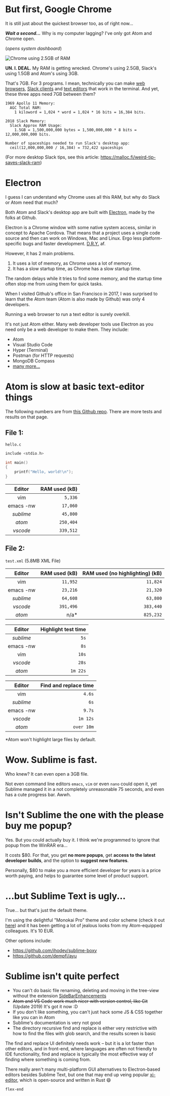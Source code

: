 <!-- post-title: Why I quit Atom and went back to Sublime -->
<!-- post-timestamp: 1515821753107 -->

# But first, Google Chrome

It is still just about the quickest browser too, as of right now...

***Wait a second...*** Why is my computer lagging? I've only got Atom
and Chrome open.

(*opens system dashboard*)

![Chrome using 2.5GB of RAM](images/monitor_chrome.jpg)

**UN. I. DEAL.** My RAM is getting wrecked. Chrome's using 2.5GB,
Slack's using 1.5GB and Atom's using 3GB.

That's 7GB. For 3 programs. I mean, technically you can make [web
browsers](https://en.wikipedia.org/wiki/List_of_web_browsers#Text-based),
[Slack clients](https://github.com/erroneousboat/slack-term) and [text
editors](https://en.wikipedia.org/wiki/List_of_text_editors#Text_user_interface)
that work in the terminal. And yet, these three apps need 7GB between
them?

```none
1969 Apollo 11 Memory:
  AGC Total RAM:
    1 kiloword = 1,024 * word = 1,024 * 16 bits = 16,384 bits.

2018 Slack Memory:
  Slack Approx RAM Usage:
    1.5GB = 1,500,000,000 bytes = 1,500,000,000 * 8 bits = 12,000,000,000 bits.

Number of spaceships needed to run Slack's desktop app:
  ceil(12,000,000,000 / 16,384) = 732,422 spaceships
```

(For more desktop Slack tips, see this article:
<https://malloc.fi/weird-tip-saves-slack-ram>)

# Electron

I guess I can understand why Chrome uses all this RAM, but why do Slack or Atom
need that much?

Both Atom and Slack's desktop app are built with
[Electron](https://github.com/electron/electron), made by the folks
at Github.

Electron is a Chrome window with some native system access, similar in
concept to Apache Cordova. That means that a project uses a single code source
and then can work on Windows, Mac and Linux. Ergo less platform-specific
bugs and faster development.
[D.R.Y.](https://en.wikipedia.org/wiki/Don%27t_repeat_yourself) af.

However, it has 2 main problems.

1. It uses a lot of memory, as Chrome uses a lot of memory.
2. It has a slow startup time, as Chrome has a slow startup time.

The random delays while it tries to find some memory, and the startup
time often stop me from using them for quick tasks.

When I visited Github's office in San Francisco in 2017, I was surprised to
learn that the Atom team (Atom is also made by Github) was only 4 developers.

Running a web browser to run a text editor is surely overkill.

It's not just Atom either. Many web developer tools use Electron as you need
only be a web developer to make them. They include:

  - Atom
  - Visual Studio Code
  - Hyper (Terminal)
  - Postman (for HTTP requests)
  - MongoDB Compass
  - [many more...](https://electronjs.org/apps)

# Atom is slow at basic text-editor things

The following numbers are from [this Github
repo](https://github.com/jhallen/joes-sandbox/tree/master/editor-perf).
There are more tests and results on that page.

## File 1:

`hello.c`

```c
include <stdio.h>

int main()
{
    printf("Hello, world!\n");
}
```

|  Editor   | RAM used (kB) |
| :-------: | ------------: |
|    vim    |       `5,336` |
| emacs -nw |      `17,060` |
| *sublime* |      `45,800` |
|  *atom*   |     `250,404` |
| *vscode*  |     `339,512` |

## File 2:

`test.xml` (5.8MB XML File)

|  Editor   | RAM used (kB) | RAM used (no highlighting) (kB) |
| :-------: | ------------: | ------------------------------: |
|    vim    |      `11,952` |                        `11,824` |
| emacs -nw |      `23,216` |                        `21,320` |
| *sublime* |      `64,608` |                        `63,800` |
| *vscode*  |     `391,496` |                       `383,440` |
|  *atom*   |         n/a\* |                       `825,232` |

|  Editor   | Highlight test time |
| :-------: | ------------------: |
| *sublime* |                `5s` |
| emacs -nw |                `8s` |
|    vim    |               `10s` |
| *vscode*  |               `28s` |
|  *atom*   |            `1m 22s` |

|  Editor   | Find and replace time |
| :-------: | --------------------: |
|    vim    |                `4.6s` |
| *sublime* |                  `6s` |
| emacs -nw |                `9.7s` |
| *vscode*  |              `1m 12s` |
|  *atom*   |            `over 10m` |

\*Atom won't highlight large files by default.

# Wow. Sublime is fast.

Who knew? It can even open a 3GB file.

Not even command line editors `emacs`, `vim` or even `nano` could open
it, yet Sublime managed it in a not completely unreasonable 75 seconds,
and even has a cute progress bar. Awwh.

# Isn't Sublime the one with the please buy me popup?

Yes. But you could actually buy it. I think we're programmed to ignore
that popup from the WinRAR era...

It costs $80. For that, you get **no more popups**, get **access to the
latest developer builds**, and the option to **suggest new features**.

Personally, $80 to make you a more efficient developer for years is a
price worth paying, and helps to guarantee some level of product support.

# ...but Sublime Text is ugly...

True... but that's just the default theme.

I'm using the delightful "Monokai Pro" theme and color scheme (check it out
[here](https://www.monokai.pro/))  and it has been getting a lot of jealous
looks from my Atom-equipped colleagues. It's 10 EUR.

Other options include:

  - <https://github.com/ihodev/sublime-boxy>
  - <https://github.com/dempfi/ayu>

# Sublime isn't quite perfect

  - You can't do basic file renaming, deleting and moving in the
    tree-view without the extension
    [SideBarEnhancements](https://github.com/SideBarEnhancements-org/SideBarEnhancements)
  - ~~Atom and VS Code work much nicer with version control, like Git~~  
    (Update 2019) It's got it now :D
  - If you don't like something, you can't just hack some JS & CSS together like
    you can in Atom
  - Sublime's documentation is very not good
  - The directory recursive find and replace is either very restrictive with how to
    find the files with glob search, and the results screen is basic

The find and replace UI definitely needs work &ndash; but it is a lot faster than
other editors, and in front-end, where languages are often not friendly to IDE
functionality, find and replace is typically the most effective way of finding
where something is coming from.

There really aren't many multi-platform GUI alternatives to Electron-based
editors besides Sublime Text, but one that may end up veing popular
[xi-editor](https://github.com/xi-editor/xi-editor), which is open-source
and written in Rust 😄

`flex-end`
